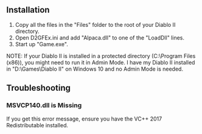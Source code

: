 ## Installation

1. Copy all the files in the "Files" folder to the root of your Diablo II directory.
2. Open D2GFEx.ini and add "Alpaca.dll" to one of the "LoadDll" lines.
3. Start up "Game.exe".

NOTE: If your Diablo II is installed in a protected directory
(C:\Program Files (x86)\), you might need to run it in Admin Mode.
I have my Diablo II installed in "D:\Games\Diablo II\" on Windows 10
and no Admin Mode is needed.

## Troubleshooting

### MSVCP140.dll is Missing

If you get this error message, ensure you have the VC++ 2017 Redistributable installed.

